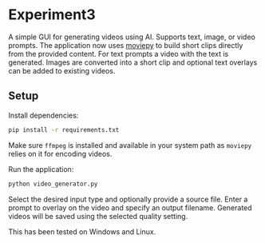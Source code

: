 # Experiment3

A simple GUI for generating videos using AI. Supports text, image, or video prompts.
The application now uses [moviepy](https://zulko.github.io/moviepy/) to build
short clips directly from the provided content. For text prompts a video with
the text is generated. Images are converted into a short clip and optional text
overlays can be added to existing videos.

## Setup

Install dependencies:

```bash
pip install -r requirements.txt
```

Make sure `ffmpeg` is installed and available in your system path as
`moviepy` relies on it for encoding videos.

Run the application:

```bash
python video_generator.py
```

Select the desired input type and optionally provide a source file. Enter a
prompt to overlay on the video and specify an output filename. Generated videos
will be saved using the selected quality setting.

This has been tested on Windows and Linux.
